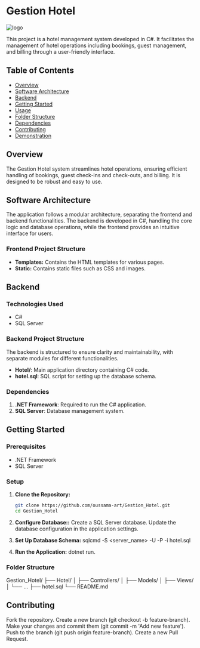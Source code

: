 # Gestion Hotel

![logo](static/logo.png)

This project is a hotel management system developed in C#. It facilitates the management of hotel operations including bookings, guest management, and billing through a user-friendly interface.

## Table of Contents

- [Overview](#overview)
- [Software Architecture](#software-architecture)
- [Backend](#backend)
- [Getting Started](#getting-started)
- [Usage](#usage)
- [Folder Structure](#folder-structure)
- [Dependencies](#dependencies)
- [Contributing](#contributing)
- [Demonstration](#demonstration)

## Overview

The Gestion Hotel system streamlines hotel operations, ensuring efficient handling of bookings, guest check-ins and check-outs, and billing. It is designed to be robust and easy to use.

## Software Architecture

The application follows a modular architecture, separating the frontend and backend functionalities. The backend is developed in C#, handling the core logic and database operations, while the frontend provides an intuitive interface for users.



### Frontend Project Structure

- **Templates:** Contains the HTML templates for various pages.
- **Static:** Contains static files such as CSS and images.

## Backend

### Technologies Used

- C#
- SQL Server

### Backend Project Structure

The backend is structured to ensure clarity and maintainability, with separate modules for different functionalities.

- **Hotel/**: Main application directory containing C# code.
- **hotel.sql**: SQL script for setting up the database schema.

### Dependencies

1. **.NET Framework**: Required to run the C# application.
2. **SQL Server**: Database management system.

## Getting Started

### Prerequisites

- .NET Framework
- SQL Server

### Setup

1. **Clone the Repository:**
   ```bash
   git clone https://github.com/oussama-art/Gestion_Hotel.git
   cd Gestion_Hotel
   
2. **Configure Database::**
Create a SQL Server database.
Update the database configuration in the application settings.
3. **Set Up Database Schema:**
sqlcmd -S <server_name> -U <username> -P <password> -i hotel.sql


5. **Run the Application:**
dotnet run.

### Folder Structure
Gestion_Hotel/
├── Hotel/
│   ├── Controllers/
│   ├── Models/
│   ├── Views/
│   └── ...
├── hotel.sql
└── README.md


## Contributing
Fork the repository.
Create a new branch (git checkout -b feature-branch).
Make your changes and commit them (git commit -m 'Add new feature').
Push to the branch (git push origin feature-branch).
Create a new Pull Request.
```

